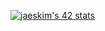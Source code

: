 [![jaeskim's 42 stats](https://badge42.herokuapp.com/api/stats/pbolton)](https://github.com/AndrewTheTeacher/badge42)
